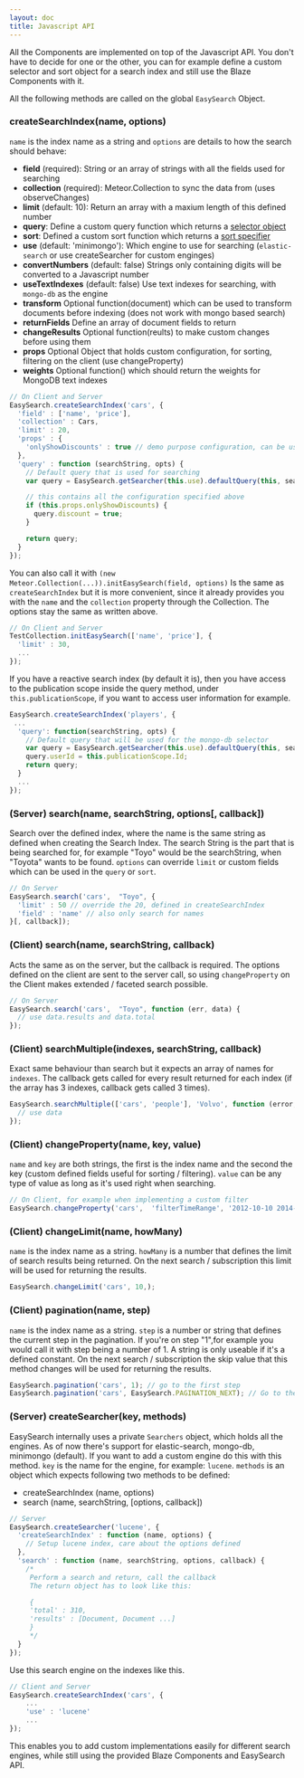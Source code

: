 ```yaml
---
layout: doc
title: Javascript API
---
```



All the Components are implemented on top of the Javascript API. You don't have to decide for 
one or the other, you can for example define a custom selector and sort object for a search index and still use
the Blaze Components with it.

All the following methods are called on the global ``EasySearch`` Object.

### createSearchIndex(name, options)

``name`` is the index name as a string and ``options`` are details to how the search should behave:

* **field** (required): String or an array of strings with all the fields used for searching
* **collection** (required): Meteor.Collection to sync the data from (uses observeChanges)
* **limit** (default: 10): Return an array with a maxium length of this defined number
* **query**: Define a custom query function which returns a [selector object](http://docs.meteor.com/#selectors)
* **sort**: Defined a custom sort function which returns a [sort specifier](http://docs.meteor.com/#sortspecifiers)
* **use** (default: 'minimongo'): Which engine to use for searching (`elastic-search` or use createSearcher for custom enginges)
* **convertNumbers** (default: false) Strings only containing digits will be converted to a Javascript number
* **useTextIndexes** (default: false) Use text indexes for searching, with `mongo-db` as the engine
* **transform** Optional function(document) which can be used to transform documents before indexing (does not work with mongo based search)
* **returnFields** Define an array of document fields to return
* **changeResults** Optional function(reults) to make custom changes before using them
* **props** Optional Object that holds custom configuration, for sorting, filtering on the client (use changeProperty)
* **weights** Optional function() which should return the weights for MongoDB text indexes

```javascript
// On Client and Server
EasySearch.createSearchIndex('cars', {
  'field' : ['name', 'price'],
  'collection' : Cars,
  'limit' : 20,
  'props' : {
    'onlyShowDiscounts' : true // demo purpose configuration, can be used in query  
  },
  'query' : function (searchString, opts) {
    // Default query that is used for searching
    var query = EasySearch.getSearcher(this.use).defaultQuery(this, searchString);

    // this contains all the configuration specified above
    if (this.props.onlyShowDiscounts) {
      query.discount = true;
    }

    return query;
  }
});
```

You can also call it with ``(new Meteor.Collection(...)).initEasySearch(field, options)`` Is the same as ``createSearchIndex`` but it is more convenient,
since it already provides you with the ``name`` and the ``collection`` property through the Collection. The options stay the same as written above.

```javascript
// On Client and Server
TestCollection.initEasySearch(['name', 'price'], {
  'limit' : 30,
  ...
});
```

If you have a reactive search index (by default it is), then you have access to the publication scope inside the query method, under ```this.publicationScope```,
if you want to access user information for example.

```javascript
EasySearch.createSearchIndex('players', {
 ...
  'query': function(searchString, opts) {
    // Default query that will be used for the mongo-db selector
    var query = EasySearch.getSearcher(this.use).defaultQuery(this, searchString);
    query.userId = this.publicationScope.Id;
    return query;
  }
  ...
});
```

### (Server) search(name, searchString, options[, callback])

Search over the defined index, where the name is the same string as defined when creating the Search Index. The
search String is the part that is being searched for, for example "Toyo" would be the searchString, 
when "Toyota" wants to be found. ``options`` can override ``limit`` or custom fields which can be used in the ``query`` or
``sort``.

```javascript
// On Server
EasySearch.search('cars',  "Toyo", {
  'limit' : 50 // override the 20, defined in createSearchIndex
  'field' : 'name' // also only search for names
}[, callback]);
```

### (Client) search(name, searchString, callback)

Acts the same as on the server, but the callback is required. The options defined on the client are sent to the server call,
so using ``changeProperty`` on the Client makes extended / faceted search possible.

```javascript
// On Server
EasySearch.search('cars',  "Toyo", function (err, data) {
  // use data.results and data.total
});
```

### (Client) searchMultiple(indexes, searchString, callback)

Exact same behaviour than search but it expects an array of names for ``indexes``. The callback
gets called for every result returned for each index (if the array has 3 indexes, callback gets called 3 times).

```javascript
EasySearch.searchMultiple(['cars', 'people'], 'Volvo', function (error, data) {
  // use data
});
```

### (Client) changeProperty(name, key, value)

``name`` and ``key`` are both strings, the first is the index name and the second the key (custom defined fields useful for sorting / filtering).
``value`` can be any type of value as long as it's used right when searching.

```javascript
// On Client, for example when implementing a custom filter
EasySearch.changeProperty('cars',  'filterTimeRange', '2012-10-10 2014-10-01');
```

### (Client) changeLimit(name, howMany)

``name`` is the index name as a string. ``howMany`` is a number that defines the limit of search results being returned. On the next search / subscription
this limit will be used for returning the results.


```javascript
EasySearch.changeLimit('cars', 10,);
```

### (Client) pagination(name, step)

``name`` is the index name as a string. ``step`` is a number or string that defines the current step in the pagination. If you're on step "1",for 
example you would call it with step being a number of 1. A string is only useable if it's a defined constant.
On the next search / subscription the skip value that this method changes will be used for returning the results.


```javascript
EasySearch.pagination('cars', 1); // go to the first step
EasySearch.pagination('cars', EasySearch.PAGINATION_NEXT); // Go to the second step
```

### (Server) createSearcher(key, methods)

EasySearch internally uses a private ``Searchers`` object, which holds all the engines. As of now there's support for elastic-search, mongo-db,
minimongo (default). If you want to add a custom engine do this with this method. ``key`` is the name for the engine, for example:
``lucene``. ``methods`` is an object which expects following two methods to be defined:

* createSearchIndex (name, options) 
* search (name, searchString, [options, callback])

```javascript
// Server
EasySearch.createSearcher('lucene', {
  'createSearchIndex' : function (name, options) {
    // Setup lucene index, care about the options defined
  },
  'search' : function (name, searchString, options, callback) {
    /* 
     Perform a search and return, call the callback
     The return object has to look like this:

     {
     'total' : 310,
     'results' : [Document, Document ...]
     }
     */
  }
});
```

Use this search engine on the indexes like this.

```javascript
// Client and Server
EasySearch.createSearchIndex('cars', {
    ...
    'use' : 'lucene'
    ...
});
```

This enables you to add custom implementations easily for different search engines, while still using the provided Blaze Components
and EasySearch API.
